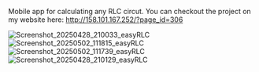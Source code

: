 Mobile app for calculating any RLC circut. You can checkout the project on my website here: http://158.101.167.252/?page_id=306

![Screenshot_20250428_210033_easyRLC](https://github.com/user-attachments/assets/76fc8e4b-b8a2-46aa-bf00-a8b2152f5887)![Screenshot_20250502_111815_easyRLC](https://github.com/user-attachments/assets/a798374e-dd66-4900-8cf8-c630787cbc7e)![Screenshot_20250502_111739_easyRLC](https://github.com/user-attachments/assets/5359aa4d-caf6-4c9a-a94d-4f8c0bfd0a67)![Screenshot_20250428_210129_easyRLC](https://github.com/user-attachments/assets/cc92b067-d71a-41a4-9c2e-f23604d65da2)
